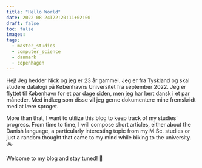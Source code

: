 ```yaml
---
title: "Hello World"
date: 2022-08-24T22:20:11+02:00
draft: false
toc: false
images:
tags:
  - master_studies
  - computer_science
  - danmark
  - copenhagen
---
```


Hej! Jeg hedder Nick og jeg er 23 år gammel. Jeg er fra Tyskland og skal studere datalogi på Københavns Universitet fra september 2022. 
Jeg er flyttet til København for et par dage siden, men jeg har lært dansk i et par måneder. Med indlæg som disse vil jeg gerne dokumentere mine fremskridt med at lære sproget.

More than that, I want to utilize this blog to keep track of my studies' progress. From time to time, I will compose short articles, either about the Danish language, a particularly interesting topic from my M.Sc. studies or just a random thought that came to my mind while biking to the university. :bike:

Welcome to my blog and stay tuned! :book: